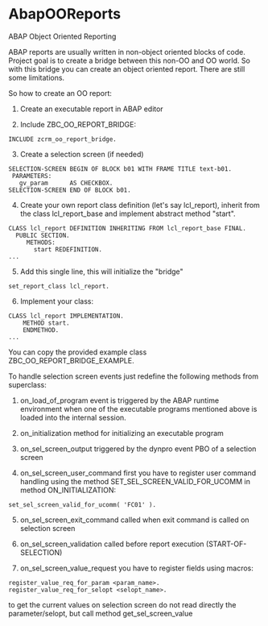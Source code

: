 # AbapOOReports
ABAP Object Oriented Reporting

ABAP reports are usually written in non-object oriented blocks of code. Project goal is to create a bridge between this non-OO and OO world. So with this bridge you can create an object oriented report. There are still some limitations.

So how to create an OO report:
1. Create an executable report in ABAP editor
  
2. Include ZBC_OO_REPORT_BRIDGE:
```ABAP   
INCLUDE zcrm_oo_report_bridge.
```

3. Create a selection screen (if needed)
```ABAP   
SELECTION-SCREEN BEGIN OF BLOCK b01 WITH FRAME TITLE text-b01.
 PARAMETERS:
   gv_param      AS CHECKBOX.
SELECTION-SCREEN END OF BLOCK b01.
```
  
4. Create your own report class definition (let's say lcl_report), inherit from the class lcl_report_base and implement abstract method "start".
```ABAP   
CLASS lcl_report DEFINITION INHERITING FROM lcl_report_base FINAL.
  PUBLIC SECTION.
	 METHODS:
	   start REDEFINITION.
...
```
     
5. Add this single line, this will initialize the "bridge"
```ABAP
set_report_class lcl_report.
```

6. Implement your class:
```ABAP
CLASS lcl_report IMPLEMENTATION.
	METHOD start.
	ENDMETHOD.
...
```
     
You can copy the provided example class ZBC_OO_REPORT_BRIDGE_EXAMPLE. 

To handle selection screen events just redefine the following methods from superclass:
1. on_load_of_program
event is triggered by the ABAP runtime environment when one of the executable programs mentioned above is loaded into the internal session. 

2. on_initialization
method for initializing an executable program
     
3. on_sel_screen_output
triggered by the dynpro event PBO of a selection screen
     
4. on_sel_screen_user_command
first you have to register user command handling using the method SET_SEL_SCREEN_VALID_FOR_UCOMM in method ON_INITIALIZATION:
```ABAP   
set_sel_screen_valid_for_ucomm( 'FC01' ).
```
     
5. on_sel_screen_exit_command
called when exit command is called on selection screen
     
6. on_sel_screen_validation
called before report execution (START-OF-SELECTION)
     
7. on_sel_screen_value_request
     you have to register fields using macros:
```ABAP   
register_value_req_for_param <param_name>.
register_value_req_for_selopt <selopt_name>.
```
to get the current values on selection screen do not read directly the parameter/selopt, but call method get_sel_screen_value
	 

  
